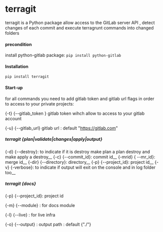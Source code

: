 # terragit

terragit is a Python package allow access to the GitLab server API , detect changes of each commit and execute terragrunt commands into changed  folders

#### precondition
install python-gitlab package:
``pip install python-gitlab``
#### Installation
``pip install terragit``
#### Start-up

for all commands you need to add  gitlab token  and gitlab url flags in order to access to your private projects:

{-t} {--gitlab_token } gitlab token wihch allow to access to your gitlab account

{-u} {--gitlab_url}  gitlab url  : default "https://gitlab.com"

##### terragit {plan|validate|changes|apply|output}

{-d} {--destroy}: to indicate if it is destroy  make plan a plan destroy and make apply a destroy__
{-c} {--commit_id}: commit id__
{-mrid} { --mr_id}: merge id__
{-dir} {--directory}: directory__
{-p} {--project_id}: project id__
{-v} {-verbose}: to indicate if output will exit on the console  and in log folder too__

##### terragit {docs}

{-p} {--project_id}: project id

{-m} {--module} : for docs module

{-l} {--live} : for live infra

{-o} {--output} : output path : default {"./"}